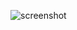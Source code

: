 ![screenshot](https://user-images.githubusercontent.com/46074546/50485137-18480c80-0a05-11e9-8c93-35aef71c310c.png)
